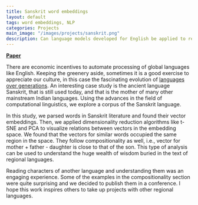 ```yaml
---
title: Sanskrit word embeddings
layout: default
tags: word embeddings, NLP
categories: Projects
main_image: "/images/projects/sanskrit.png"
description: Can language models developed for English be applied to regional languages such as Sanskrit?
---
```


[**Paper**](https://www.researchgate.net/publication/318423328_Representing_Contexual_Relations_with_Sanskrit_Word_Embeddings)

There are economic incentives to automate processing of global languages like English. Keeping the greenery aside, sometimes it is a good exercise to appreciate our culture, in this case the fascinating evolution of [languages over generations](https://en.wikipedia.org/wiki/Indo-European_languages#/media/File:IndoEuropeanTree.svg). An interesting case study is the ancient language Sanskrit, that is still used today, and that is the mother of many other mainstream Indian languages. Using the advances in the field of computational linguistics, we explore a corpus of the Sanskrit language.

In this study, we parsed words in Sanskrit literature and found their vector embeddings. Then, we applied dimensionality reduction algorithms like t-SNE and PCA to visualize relations between vectors in the embedding space. We found that the vectors for similar words occupied the same region in the space. They follow compositionality as well, i.e., vector for mother + father - daughter is close to that of the son. This type of analysis can be used to understand the huge wealth of wisdom buried in the text of regional languages.

Reading characters of another language and understanding them was an engaging experience. Some of the examples in the compositionality section were quite surprising and we decided to publish them in a conference. I hope this work inspires others to take up projects with other regional languages.
